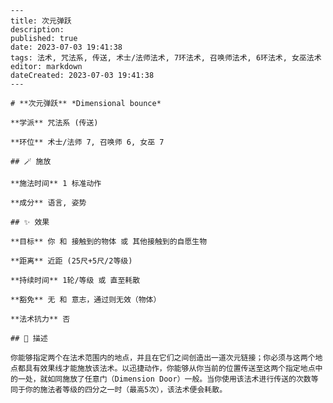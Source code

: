 
    ---
    title: 次元弹跃
    description: 
    published: true
    date: 2023-07-03 19:41:38
    tags: 法术, 咒法系, 传送, 术士/法师法术, 7环法术, 召唤师法术, 6环法术, 女巫法术
    editor: markdown
    dateCreated: 2023-07-03 19:41:38
    ---

    # **次元弹跃** *Dimensional bounce*

    **学派** 咒法系 (传送) 

    **环位** 术士/法师 7, 召唤师 6, 女巫 7

    ## 🪄 施放

    **施法时间** 1 标准动作

    **成分** 语言, 姿势

    ## ✨ 效果 

    **目标** 你 和 接触到的物体 或 其他接触到的自愿生物 

    **距离** 近距 (25尺+5尺/2等级)  

    **持续时间** 1轮/等级 或 直至耗散 

    **豁免** 无 和 意志，通过则无效（物体）

    **法术抗力** 否

    ## 📖 描述

    你能够指定两个在法术范围内的地点，并且在它们之间创造出一道次元链接；你必须与这两个地点都具有效果线才能施放该法术。以迅捷动作，你能够从你当前的位置传送至这两个指定地点中的一处，就如同施放了任意门（Dimension Door）一般。当你使用该法术进行传送的次数等同于你的施法者等级的四分之一时（最高5次），该法术便会耗散。
    